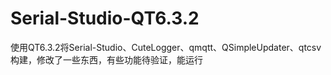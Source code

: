 # Serial-Studio-QT6.3.2
使用QT6.3.2将Serial-Studio、CuteLogger、qmqtt、QSimpleUpdater、qtcsv构建，修改了一些东西，有些功能待验证，能运行
